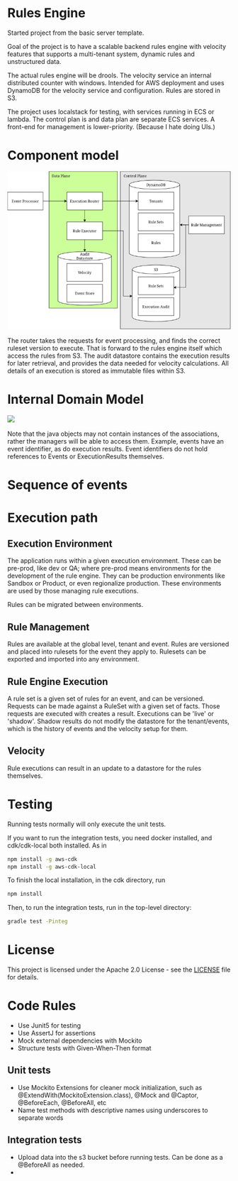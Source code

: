 # Rules Engine

Started project from the basic server template.

Goal of the project is to have a scalable backend rules engine with
velocity features that supports a multi-tenant system, dynamic rules
and unstructured data.

The actual rules engine will be drools. The velocity service an internal
distributed counter with windows. Intended for AWS deployment and uses
DynamoDB for the velocity service and configuration. Rules are stored
in S3.

The project uses localstack for testing, with services running in ECS or
lambda. The control plan is and data plan are separate ECS services.
A front-end for management is lower-priority. (Because I hate doing UIs.)

# Component model
[![System Component Diagram](docs/system-component.png)](https://viewer.diagrams.net/?tags=%7B%7D&lightbox=1&highlight=0000ff&edit=_blank&layers=1&nav=1&dark=auto#R%3Cmxfile%3E%3Cdiagram%20name%3D%22Page-1%22%20id%3D%22w2k-o-g6j9WufQSYp_mu%22%3E5Zpbk9o2FMc%2FDY%2Ft2JZt8OMusMl2dhsaOmnyqLW1Ro2wqJAB99NXwsLGlrgkXMRuszMZ61jy5Xf%2BPtI5ogP609UHBmeTZ5og0vGcZNUBg47nRb4j%2FpeGojQEYVQaUoaT0uTWhjH%2BFymjGpfmOEHzRkdOKeF41jTGNMtQzBs2yBhdNru9UtK86wymSDOMY0h061844ZPS2guc2v4R4XSyubPrqDNTuOmsDPMJTOhyywSGHdBnlPLyaLrqIyLZbbiU4x52nK0ejKGMHzUggqMvwkXxp8fubMGfnpcM%2FQJ65WUWkOTqjdXT8mKDgNE8S5C8itMB98sJ5mg8g7E8uxQ%2BF7YJnxLRcsXhKyakTwll67FgGMo%2FYdefVr3AAjGOVlsm9fQfEJ0izgrRRZ0FkSKppNRTzWXtF9BVtsmWTwKgjFBpIa0uXeMSB4rYD9Dz3cvS6%2FcfHqLoPPTc4CA9Dxjo%2BeGl6LngMD3x0czkYVwQLDAycJjhSwn86aUywPh7unbDp5yLyyBln5fBxg3OA9j3moBdVyfsmvTpXY6wrxH%2BnBMRTk8S6TlYtcToRQZWnoHV5VAFRlTCMkb8BoF51oGFGrBBkcEpHdxrtMRL8iYSE7E5Z%2FQ72oS%2FjMoPtRERlQkSnGYyJgicSNjvJUYspuw7dWKKk0Te%2Br7ppXO4oXf4Gw8NXrjYDOR231cMBU2%2BIAp0mZsAu9HFCOsrpDH4%2Fyjc5IHrKjx6U4HZBwbFXjUwb262BWy4QnHOMc2E%2BS5PML85bIFjG5uvf9QoEamgalLGJzSlGSTD2tr6%2FOo%2BT5TOFKy%2FEeeFymthzmkTZTMiiCW%2Fs%2F63D%2FKc5ixG%2BwSg3oRDliK%2Br6NaHsr33Os0hgjkeNFMic8vXFM%2BEBIZVxO8EIepPBwuJBDPGTEao%2FlccFN9xD23ullXuNtaKQS2F2xeZEPgAiArvqrx68Y32fg12DQHq%2B2Tg%2BLQVHZY%2Fv6x8u%2FdlPyDnl3%2F1C751vCIPf8EN%2BUfT0%2Bmt%2BfVzzSXazXbYcdq3CEh%2BgP%2F89vj60u3eHTcIfz966wq87wlXbck95NCD3Shmwl5VnW9s%2FJRypvenqg9%2B5OpXv1Q0J5hBlM0XS9SLGMLWxXJKkmzh01Ppv9EGcxuMJGzv2ADeubbpyJYUTlyRGCGNGjvpgxRbeTs3q1w%2FWuWIXxPc8YAcvj%2BPXHEvlHvQo4wT5ZH7Lldt%2BKpsTQQ3423XW8zhR0T4Mp4fsK61FXRyJGSn4sVwW3r%2FSSHeP5hh1yqAGp0hz5lbkogY6MnfmLiPA1Ya3FWbRhbyzj0PZEviNAY8%2BLmYIFrbnyav%2FZQg3Ld9MxxvFZp6FBtaN0aIYYFARkdrpG47dl9OyFxWw%2B9YwwWWx1mFKsFsbrySBq2VqpOa1nfa%2F3w50D%2FwHFaqimfoNZQ9SonyKprWVZRBFqyimzLKjxWVpENWYXtJDvcL6t2f797DVnZLZK6LUl1u29GU%2BBETe2YZESz%2Fglj6eX6d6Bg%2BB8%3D%3C%2Fdiagram%3E%3C%2Fmxfile%3E)

The router takes the requests for event processing, and finds the correct ruleset version
to execute. That is forward to the rules engine itself which access the rules from S3.
The audit datastore contains the execution results for later retrieval, and provides the
data needed for velocity calculations.  All details of an execution is stored as
immutable files within S3.

# Internal Domain Model

![](https://www.plantuml.com/plantuml/png/RP91QyCm38Nl-XMcnq8EkuunUbW7Emn61xkBM4i4ZbrYPTte-j_dEh5ntFLGo7kVfAT4EoyuoZGO064nf0vJ-7jo0x9LhqvJC5g3taVZcODvlYpA_0Gg_CwVJ4PVr16bX-H_a74joy-Lyx4iDtedMLSczKMJ5GxQcDlilyX6Eh5HASZ24Hx82mx7GlCzQdU2d1fRATBilwcTX9qza9-CL3d_2LdChHTTmvp1DvH-PM7NZTJXTUoDTs8xnuLvyMtJFAhDtMO9VgzQPmNP-iLlHkvw2SpDAW2rak3OCBroWFH5N1ordProKWtaZMie4_bSIY9N9QewaGADfG-_JRD62ZqD080TMNqzuJy0)

Note that the java objects may not contain instances of the associations, rather the 
managers will be able to access them. Example, events have an event identifier, as
do execution results. Event identifiers do not hold references to Events or 
ExecutionResults themselves.

# Sequence of events

# Execution path

## Execution Environment

The application runs within a given execution environment. These can be pre-prod,
like dev or QA; where pre-prod means environments for the development of the rule
engine. They can be production environments like Sandbox or Product, or even 
regionalize production. These environments are used by those managing rule executions.

Rules can be migrated between environments.

## Rule Management

Rules are available at the global level, tenant and event. Rules are versioned  and
placed into rulesets for the event they apply to.  Rulesets can be exported and
imported into any environment.

## Rule Engine Execution

A rule set is a given set of rules for an event, and can be versioned. 
Requests can be made against a RuleSet with a given set
of facts. Those requests are executed with creates a result. Executions can be 'live' or 'shadow'. 
Shadow results do not modify the datastore for the tenant/events, which is the history of events
and the velocity setup for them.

## Velocity

Rule executions can result in an update to a datastore for the rules themselves. 

# Testing

Running tests normally will only execute the unit tests.

If you want to run the integration tests, you need docker installed, and cdk/cdk-local 
both installed. As in

```bash
npm install -g aws-cdk
npm install -g aws-cdk-local
````

To finish the local installation, in the cdk directory, run

```bash
npm install
````

Then, to run the integration tests, run in the top-level directory:

```bash
gradle test -Pinteg
```

# License

This project is licensed under the Apache 2.0 License - see the [LICENSE](LICENSE) file for details.

# Code Rules

* Use Junit5 for testing
* Use AssertJ for assertions
* Mock external dependencies with Mockito
* Structure tests with Given-When-Then format

## Unit tests

* Use Mockito Extensions for cleaner mock initialization, such as @ExtendWith(MockitoExtension.class), @Mock and @Captor, @BeforeEach, @BeforeAll, etc
* Name test methods with descriptive names using underscores to separate words

## Integration tests

* Upload data into the s3 bucket before running tests. Can be done as a @BeforeAll as needed.
* 
